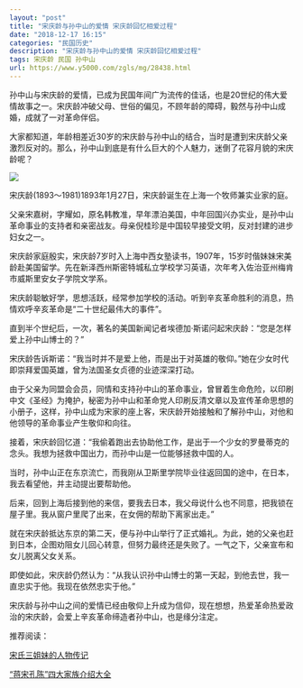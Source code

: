 ```yaml
---
layout: "post"
title: "宋庆龄与孙中山的爱情 宋庆龄回忆相爱过程"
date: "2018-12-17 16:15"
categories: "民国历史"
description: "宋庆龄与孙中山的爱情 宋庆龄回忆相爱过程"
tags: 宋庆龄 民国 孙中山
url: https://www.y5000.com/zgls/mg/28438.html
---
```






孙中山与宋庆龄的爱情，已成为民国年间广为流传的佳话，也是20世纪的伟大爱情故事之一。宋庆龄冲破父母、世俗的偏见，不顾年龄的障碍，毅然与孙中山成婚，成就了一对革命伴侣。

大家都知道，年龄相差近30岁的宋庆龄与孙中山的结合，当时是遭到宋庆龄父亲激烈反对的。那么，孙中山到底是有什么巨大的个人魅力，迷倒了花容月貌的宋庆龄呢？

![](https://img.y5000.com/uploads/allimg/180206/13-1P20611221S49.jpg)

宋庆龄(1893～1981)1893年1月27日，宋庆龄诞生在上海一个牧师兼实业家的庭。

父亲宋嘉树，字耀如，原名韩教准，早年漂泊美国，中年回国兴办实业，是孙中山革命事业的支持者和亲密战友。母亲倪桂珍是中国较早接受文明，反对封建的进步妇女之一。

宋庆龄家庭殷实，宋庆龄7岁时入上海中西女塾读书，1907年，15岁时偕妹妹宋美龄赴美国留学。先在新泽西州斯密特城私立学校学习英语，次年考入佐治亚州梅肯市威斯里安女子学院文学系。

宋庆龄聪敏好学，思想活跃，经常参加学校的活动。听到辛亥革命胜利的消息，热情欢呼辛亥革命是“二十世纪最伟大的事件”。

直到半个世纪后，一次，著名的美国新闻记者埃德加·斯诺问起宋庆龄：“您是怎样爱上孙中山博士的？”

宋庆龄告诉斯诺：“我当时并不是爱上他，而是出于对英雄的敬仰。”她在少女时代即崇拜爱国英雄，曾为法国圣女贞德的业迹深深打动。

由于父亲为同盟会会员，同情和支持孙中山的革命事业，曾冒着生命危险，以印刷中文《圣经》为掩护，秘密为孙中山和革命党人印刷反清文章以及宣传革命思想的小册子，这样，孙中山成为宋家的座上客，宋庆龄开始接触和了解孙中山，对他和他领导的革命事业产生敬仰和向往。

接着，宋庆龄回忆道：“我偷着跑出去协助他工作，是出于一个少女的罗曼蒂克的念头。我想为拯救中国出力，而孙中山是一位能够拯救中国的人。

当时，孙中山正在东京流亡，而我刚从卫斯里学院毕业往返回国的途中，在日本，我去看望他，并主动提出要帮助他。

后来，回到上海后接到他的来信，要我去日本，我父母说什么也不同意，把我锁在屋子里。我从窗户里爬了出来，在女佣的帮助下离家出走。”

就在宋庆龄抵达东京的第二天，便与孙中山举行了正式婚礼。为此，她的父亲也赶到日本，企图劝阻女儿回心转意，但努力最终还是失败了。一气之下，父亲宣布和女儿脱离父女关系。

即使如此，宋庆龄仍然认为：“从我认识孙中山博士的第一天起，到他去世，我一直忠实于他。我现在依然忠实于他。”

宋庆龄与孙中山之间的爱情已经由敬仰上升成为信仰，现在想想，热爱革命热爱政治的宋庆龄，会爱上辛亥革命缔造者孙中山，也是缘分注定。

推荐阅读：

[宋氏三姐妹的人物传记](https://www.y5000.com/zgls/mrzj/26184.html)

[“蒋宋孔陈”四大家族介绍大全](https://www.y5000.com/zgls/mg/26198.html)
